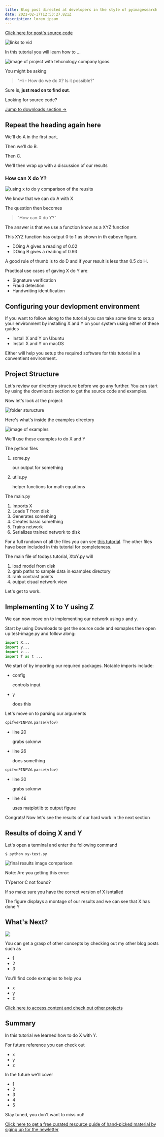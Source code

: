 ```yaml
---
title: Blog post directed at developers in the style of pyimagesearch
date: 2021-02-17T12:53:27.821Z
description: lorem ipsum
---
```

[Click here for post's source code](#)

![links to vid](folder-structure.png "links to vide")

In this tutorial you will learn how to ...

![image of project with tehcnology company lgoos](folder-structure.png)

You might be asking

> "Hi - How do we do X? Is it possible?"

Sure is, **just read on to find out**.

Looking for source code?

[Jump to downloads section ->](#)

## Repeat the heading again here

We'll do A in the first part.

Then we'll do B.

Then C.

We'll then wrap up with a discussion of our results

### How can X do Y?

![using x to do y comparison of the reuslts](folder-structure.png "using x to do y comparison of the reuslts")

We know that we can do A with X

The question then becomes

> "How can X do Y?"

The answer is that we use a function know as a XYZ function

This XYZ function has output 0 to 1 as shown in th eabove figure.

* DOing A gives a reading of 0.02
* DOing B gives a reading of 0.93

A good rule of thumb is to do D and if your result is less than 0.5 do H.

Practical use cases of gaving X do Y are:

* SIgnature verification
* Fraud detection
* Handwriting identification

## Configuring your devlopment environment

If you want to follow along to the tutorial you can take some time to setup your environment by installing X and Y on your system using either of these guides

* Install X and Y on Ubuntu
* Install X and Y on macOS

EIther will help you setup the required software for this tutorial in a conventient environment.

## Project Structure

Let's review our directory structure before we go any further. You can start by using the downloads section to get the source code and examples.

Now let's look at the project:

![folder sturucture](folder-structure.png)

Here's what's inside the examples directory

![image of examples](lorem-persona.png)

We'll use these examples to do X and Y

The python files

1. some.py

   our output for something
2. utils.py

   helper functions for math equations

The main.py

1. Imports X
2. Loads T from disk
3. Generates something
4. Creates basic something
5. Trains network
6. Serializes trained network to disk

For a full rundown of all the files you can see [this tutorial](#). The other files have been included in this tutorial for completeness.

The main file of todays tutorial, XtoY.py will

1. load model from disk
2. grab paths to sample data in examples directory
3. rank contrast points
4. output cisual network view

Let's get to work.

## Implementing X to Y using Z

We can now move on to implementing our network using x and y.

Start by using Downloads to get the source code and exmaples then open up test-image.py and follow along:

```python
import X...
import y...
import z...
import T as t ...
```

We start of by importing our required packages. Notable imports include:

* config

  controls input
* y

  does this

Let's move on to parsing our arguments

```python
cpifvePINFVW.parse(vfov)
```

* line 20

  grabs soknnw
* line 26

  does something

```python
cpifvePINFVW.parse(vfov)
```

* line 30

  grabs soknnw
* line 46

  uses matplotlib to output figure

Congrats! Now let's see the results of our hard work in the next section

## Results of doing X and Y

Let's open a terminal and enter the following command

```shell
$ python xy-test.py
```

![final results image comparison](folder-structure.png "final results image comparison")

Note: Are you getting this error:

TYperror C not found?

If so make sure you have the correct version of X isntalled

The figure displays a montage of our results and we can see that X has done Y

## What's Next?

![](folder-structure.png)

You can get a grasp of other concepts by checking out my other blog posts such as

* 1
* 2
* 3

You'll find code exmaples to help you

* x
* y
* z

[Click here to access content and check out other projects](#)

## Summary

In this tutorial we learned how to do X with Y.

For future reference you can check out

* x
* y
* z

In the future we'll cover

* 1
* 2
* 3
* 4
* 5

Stay tuned, you don't want to miss out!

[Click here to get a free curated resource guide of hand-picked material by siging up for the newletter](#)